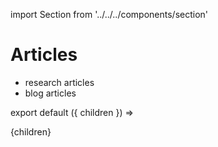 import Section from '../../../components/section'

# Articles

- research articles
- blog articles

export default ({ children }) => <Section name='articles'>{children}</Section>
